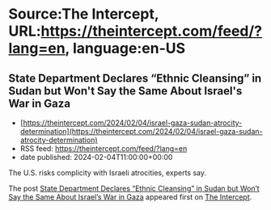 # Source:The Intercept, URL:https://theintercept.com/feed/?lang=en, language:en-US

## State Department Declares “Ethnic Cleansing” in Sudan but Won't Say the Same About Israel's War in Gaza
 - [https://theintercept.com/2024/02/04/israel-gaza-sudan-atrocity-determination](https://theintercept.com/2024/02/04/israel-gaza-sudan-atrocity-determination)
 - RSS feed: https://theintercept.com/feed/?lang=en
 - date published: 2024-02-04T11:00:00+00:00

<p>The U.S. risks complicity with Israeli atrocities, experts say.</p>
<p>The post <a href="https://theintercept.com/2024/02/04/israel-gaza-sudan-atrocity-determination/">State Department Declares “Ethnic Cleansing” in Sudan but Won&#8217;t Say the Same About Israel&#8217;s War in Gaza</a> appeared first on <a href="https://theintercept.com">The Intercept</a>.</p>

